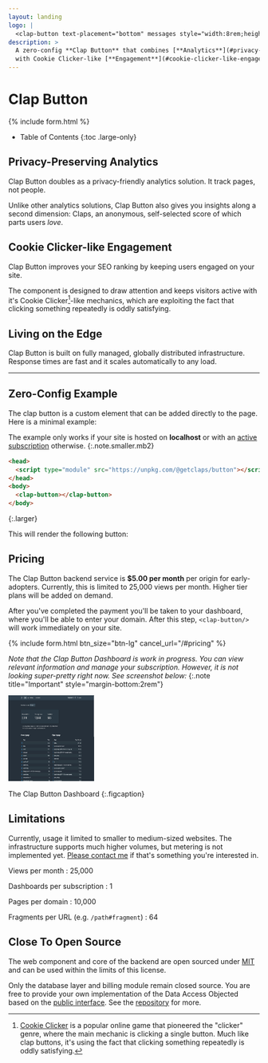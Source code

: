 ```yaml
---
layout: landing
logo: |
  <clap-button text-placement="bottom" messages style="width:8rem;height:8rem;margin:0 auto;font-size:1.2rem"></clap-button>
description: >
  A zero-config **Clap Button** that combines [**Analytics**](#privacy-preserving-analytics) 
  with Cookie Clicker-like [**Engagement**](#cookie-clicker-like-engagement).
---
```


# Clap Button

{% include form.html %}
<!--end_header-->

* Table of Contents
{:toc .large-only}


## Privacy-Preserving Analytics

Clap Button doubles as a privacy-friendly analytics solution. 
It track pages, not people.

Unlike other analytics solutions, Clap Button also gives you insights along a second dimension: 
Claps, an anonymous, self-selected score of which parts users _love_.


## Cookie Clicker-like Engagement

Clap Button improves your SEO ranking by keeping users engaged on your site. 

The component is designed to draw attention and keeps visitors active with it's Cookie Clicker[^1]-like mechanics,
which are exploiting the fact that clicking something repeatedly is oddly satisfying.


## Living on the Edge

Clap Button is built on fully managed, globally distributed infrastructure. 
Response times are fast and it scales automatically to any load. 

***

## Zero-Config Example

The clap button is a custom element that can be added directly to the page. Here is a minimal example:

The example only works if your site is hosted on __localhost__ or with an [active subscription](#pricing) otherwise.
{:.note.smaller.mb2}

```html
<head>
  <script type="module" src="https://unpkg.com/@getclaps/button"></script>
</head>
<body>
  <clap-button></clap-button>
</body>
```
{:.larger}

This will render the following button:

<clap-button></clap-button>


## Pricing

The Clap Button backend service is __$5.00 per month__ per origin for early-adopters. 
Currently, this is limited to 25,000 views per month. Higher tier plans will be added on demand.

After you've completed the payment you'll be taken to your dashboard, where you'll be able to enter your domain. 
After this step, `<clap-button/>` will work immediately on your site. 

{% include form.html btn_size="btn-lg" cancel_url="/#pricing" %}

_Note that the Clap Button Dashboard is work in progress._
_You can view relevant information and manage your subscription._
_However, it is not looking super-pretty right now. See screenshot below:_
{:.note title="Important" style="margin-bottom:2rem"} 

<picture>
  <source srcset="assets/img/dashl.jpg" media="(prefers-color-scheme: dark)">
  <img src="assets/img/dashd.jpg" class="lead" alt="Logo" width="172" height="172">
</picture>

The Clap Button Dashboard
{:.figcaption}


## Limitations

Currently, usage it limited to smaller to medium-sized websites. 
The infrastructure supports much higher volumes, but metering is not implemented yet. 
[Please contact me](mailto:getclaps@qwtel.com) if that's something you're interested in.

<!-- Don't feel like typing an email to a human? [Subscribe to our newsletter](#subscribe) instead and get informed when high-volume plans arrive.
{:.note.smaller.mb2 title="Hey there!"} -->

Views per month
: 25,000

Dashboards per subscription
: 1

Pages per domain
: 10,000

Fragments per URL (e.g. `/path#fragment`)
: 64


## Close To Open Source

The web component and core of the backend are open sourced under [MIT](licenses/MIT.md) and can be used within the limits of this license.

Only the database layer and billing module remain closed source. You are free to provide your own implementation of the Data Access Objected based on the [public interface](https://github.com/getclaps/worker/blob/master/src/dao.ts).
See the [repository](https://github.com/getclaps/worker) for more.


[^1]: [Cookie Clicker](http://orteil.dashnet.org/cookieclicker/) is a popular online game that pioneered the "clicker" genre, where the main mechanic is clicking a single button. Much like clap buttons, it's using the fact that clicking something repeatedly is oddly satisfying.

[^2]: Note that claps will be deleted after 24 hours when they are hosted on localhost.


<style>
  .page > p { position: relative }
  .page > hr { margin: 4rem 0 }
</style>
